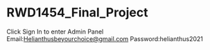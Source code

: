# RWD1454_Final_Project
Click Sign In to enter Admin Panel
Email:Helianthusbeyourchoice@gmail.com
Password:helianthus2021
